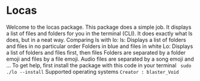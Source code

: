 # Locas
Welcome to the locas package. This package does a simple job.
It displays a list of files and folders for you in the terminal (CLI). It does exactly what ls does, but in a neat way.
Comparing ls with lo:
ls: Displays a list of folders and files in no particular order
Folders in blue and files in white
Lo: Displays a list of folders and files first, then files Folders are separated by a folder emoji and files by a file emoji.
Audio files are separated by a song emoji and ...
To get help, first install the package with this code in your terminal ` sudo ./lo --install`
Supported operating systems
`Creator : blaster_Void`
